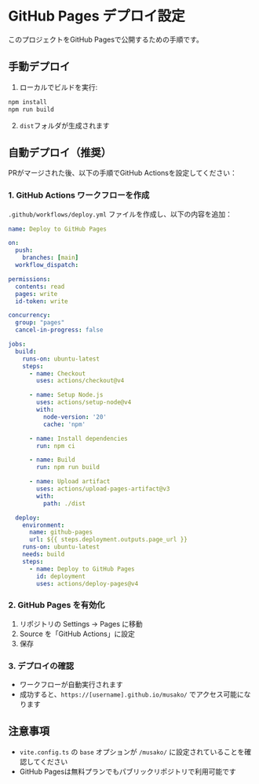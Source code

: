 # GitHub Pages デプロイ設定

このプロジェクトをGitHub Pagesで公開するための手順です。

## 手動デプロイ

1. ローカルでビルドを実行:
```bash
npm install
npm run build
```

2. `dist`フォルダが生成されます

## 自動デプロイ（推奨）

PRがマージされた後、以下の手順でGitHub Actionsを設定してください：

### 1. GitHub Actions ワークフローを作成

`.github/workflows/deploy.yml` ファイルを作成し、以下の内容を追加：

```yaml
name: Deploy to GitHub Pages

on:
  push:
    branches: [main]
  workflow_dispatch:

permissions:
  contents: read
  pages: write
  id-token: write

concurrency:
  group: "pages"
  cancel-in-progress: false

jobs:
  build:
    runs-on: ubuntu-latest
    steps:
      - name: Checkout
        uses: actions/checkout@v4

      - name: Setup Node.js
        uses: actions/setup-node@v4
        with:
          node-version: '20'
          cache: 'npm'

      - name: Install dependencies
        run: npm ci

      - name: Build
        run: npm run build

      - name: Upload artifact
        uses: actions/upload-pages-artifact@v3
        with:
          path: ./dist

  deploy:
    environment:
      name: github-pages
      url: ${{ steps.deployment.outputs.page_url }}
    runs-on: ubuntu-latest
    needs: build
    steps:
      - name: Deploy to GitHub Pages
        id: deployment
        uses: actions/deploy-pages@v4
```

### 2. GitHub Pages を有効化

1. リポジトリの Settings → Pages に移動
2. Source を「GitHub Actions」に設定
3. 保存

### 3. デプロイの確認

- ワークフローが自動実行されます
- 成功すると、`https://[username].github.io/musako/` でアクセス可能になります

## 注意事項

- `vite.config.ts` の `base` オプションが `/musako/` に設定されていることを確認してください
- GitHub Pagesは無料プランでもパブリックリポジトリで利用可能です
